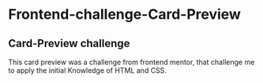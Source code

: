 # Frontend-challenge-Card-Preview

## Card-Preview challenge

This card preview was a challenge from frontend mentor, that challenge me to apply the initial Knowledge of HTML and CSS. 
